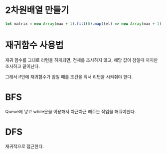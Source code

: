 # 2차원배열 만들기

```jsx
let matrix = new Array(max + 1).fill(0).map((el) => new Array(max + 1).fill(0));
```

# 재귀함수 사용법

재귀 함수를 그대로 리턴을 하게되면, 전체를 조사하지 않고, 해당 값이 참일때 까지만 조사하고 끝이난다.

그래서 if안에 재귀함수가 참일 때를 조건을 줘서
리턴을 시켜줘야 한다.

# BFS

Queue에 넣고 while문을 이용해서 차근차근 빼주는 작업을 해줘야한다.

# DFS

재귀적으로 접근한다.
